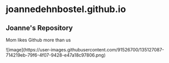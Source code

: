 # joannedehnbostel.github.io
<!DOCTYPE html>
<body>
<h2 title="Header">Joanne's Repository</h2>
<p title="More of the same">Mom likes Github more than us</p>
![image](https://user-images.githubusercontent.com/91526700/135127087-714219eb-79f6-4f07-9428-e47a18c97806.png)  
</body>
</html>


